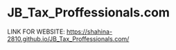 # JB_Tax_Proffessionals.com
LINK FOR WEBSITE:
https://shahina-2810.github.io/JB_Tax_Proffessionals.com/
